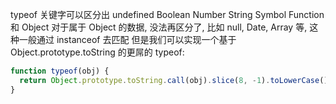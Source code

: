 typeof 关键字可以区分出 undefined Boolean Number String Symbol Function 和 Object
对于属于 Object 的数据, 没法再区分了, 比如 null, Date, Array 等, 这种一般通过 instanceof 去匹配
但是我们可以实现一个基于 Object.prototype.toString 的更屌的 typeof:
```js
function typeof(obj) {
  return Object.prototype.toString.call(obj).slice(8, -1).toLowerCase()
}
```
